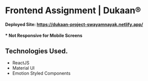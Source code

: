 # Frontend Assignment | Dukaan®
#### Deployed Site: https://dukaan-project-swayamnayak.netlify.app/
#### * Not Responsive for Mobile Screens

## Technologies Used.

* ReactJS 
* Material UI
* Emotion Styled Components
